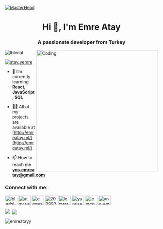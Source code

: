 [![MasterHead](https://previews.123rf.com/images/karpenkoilia/karpenkoilia1806/karpenkoilia180600011/102988806-vector-line-web-concept-for-programming-linear-web-banner-for-coding-.jpg)](http://emreatay.ml/)
<h1 align="center">Hi 👋, I'm Emre Atay</h1>
<h3 align="center">A passionate developer from Turkey</h3>



<img align="right" alt="Coding" width="400" src="https://media0.giphy.com/media/scZPhLqaVOM1qG4lT9/giphy.gif?cid=ecf05e479num3tb2spu4vq8m41x531f25yky5m81ojtiwxbj&rid=giphy.gif&ct=g" />
<p align="left"> <img src="https://komarev.com/ghpvc/?username=lbledal&label=Profile%20views&color=0e75b6&style=flat" alt="lbledal" /> </p>

<p align="left"> <a href="https://twitter.com/atay_yemre" target="blank"><img src="https://img.shields.io/twitter/follow/atay_yemre?logo=twitter&style=for-the-badge" alt="atay_yemre" /></a> </p>

- 🌱 I’m currently learning **React, JavaScript, SQL**

- 👨‍💻 All of my projects are available at [http://emreatay.ml/](http://emreatay.ml/)

- 📫 How to reach me **yns.emreatay@gmail.com**

<h3 align="left">Connect with me:</h3>
<p align="left">
<a href="https://codepen.io/lbledal" target="blank"><img align="center" src="https://raw.githubusercontent.com/rahuldkjain/github-profile-readme-generator/master/src/images/icons/Social/codepen.svg" alt="lbledal" height="30" width="40" /></a>
<a href="https://twitter.com/atay_yemre" target="blank"><img align="center" src="https://raw.githubusercontent.com/rahuldkjain/github-profile-readme-generator/master/src/images/icons/Social/twitter.svg" alt="atay_yemre" height="30" width="40" /></a>
<a href="https://linkedin.com/in/emreatay" target="blank"><img align="center" src="https://raw.githubusercontent.com/rahuldkjain/github-profile-readme-generator/master/src/images/icons/Social/linked-in-alt.svg" alt="emreatay" height="30" width="40" /></a>
<a href="https://stackoverflow.com/users/20399235" target="blank"><img align="center" src="https://raw.githubusercontent.com/rahuldkjain/github-profile-readme-generator/master/src/images/icons/Social/stack-overflow.svg" alt="20399235" height="30" width="40" /></a>
<a href="https://kaggle.com/lemratal" target="blank"><img align="center" src="https://raw.githubusercontent.com/rahuldkjain/github-profile-readme-generator/master/src/images/icons/Social/kaggle.svg" alt="lemratal" height="30" width="40" /></a>
<a href="https://fb.com/yunusemre.atayy" target="blank"><img align="center" src="https://raw.githubusercontent.com/rahuldkjain/github-profile-readme-generator/master/src/images/icons/Social/facebook.svg" alt="yunusemre.atayy" height="30" width="40" /></a>
<a href="https://instagram.com/lemratal" target="blank"><img align="center" src="https://raw.githubusercontent.com/rahuldkjain/github-profile-readme-generator/master/src/images/icons/Social/instagram.svg" alt="lemratal" height="30" width="40" /></a>
<a href="https://www.hackerrank.com/yns_emreatay" target="blank"><img align="center" src="https://raw.githubusercontent.com/rahuldkjain/github-profile-readme-generator/master/src/images/icons/Social/hackerrank.svg" alt="yns_emreatay" height="30" width="40" /></a>
</p> 
<p><img align="left" src="https://github-readme-stats.vercel.app/api/top-langs?username=emreatayy&show_icons=true&locale=en&layout=compact" /></p>

<p>&nbsp;<img align="center" src="https://github-readme-stats.vercel.app/api?username=emreatayy&show_icons=true&locale=en"  /></p>

<p><img align="center" src="https://github-readme-streak-stats.herokuapp.com/?user=emreatayy&" alt="emreatayy" /></p>

